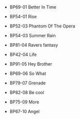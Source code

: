 - BP69-01 Better In Time
- BP54-01 Rise

- BP52-03 Phantom Of The Opera
- BP54-03 Summer Rain

- BP81-04 Ravers fantasy
- BP42-04 Life

- BP91-05 Hey Brother

- BP69-06 So What 

- BP79-07 Grenade

- BP82-08 Be cool

- BP75-09 More

- BP67-10 Angel
